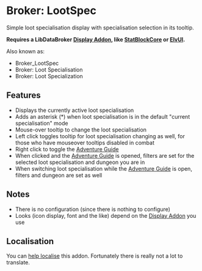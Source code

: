 Broker: LootSpec
================

Simple loot specialisation display with specialisation selection in its
tooltip.

**Requires a LibDataBroker [Display Addon][], like [StatBlockCore][] or
[ElvUI][].**

Also known as:

- Broker\_LootSpec
- Broker: Loot Specialisation
- Broker: Loot Specialization

Features
--------

- Displays the currently active loot specialisation
- Adds an asterisk (\*) when loot specialisation is in the default
  "current specialisation" mode
- Mouse-over tooltip to change the loot specialisation
- Left click toggles tooltip for loot specialisation changing as well,
  for those who have mouseover tooltips disabled in combat
- Right click to toggle the [Adventure Guide][]
- When clicked and the [Adventure Guide][] is opened, filters are set
  for the selected loot specialisation and dungeon you are in
- When switching loot specialisation while the [Adventure Guide][] is
  open, filters and dungeon are set as well

Notes
-----

- There is no configuration (since there is nothing to configure)
- Looks (icon display, font and the like) depend on the
  [Display Addon][] you use

Localisation
------------

You can [help localise][] this addon. Fortunately there is really not a
lot to translate.

[help localise]: https://www.wowace.com/projects/broker-lootspec/localization
[Display Addon]: https://github.com/tekkub/libdatabroker-1-1/wiki/addons-using-ldb
[StatBlockCore]: https://www.curseforge.com/wow/addons/stat-block-core
[ElvUI]: https://www.tukui.org/classic-addons.php?id=2
[Adventure Guide]: http://wow.gamepedia.org/Adventure_Guide
